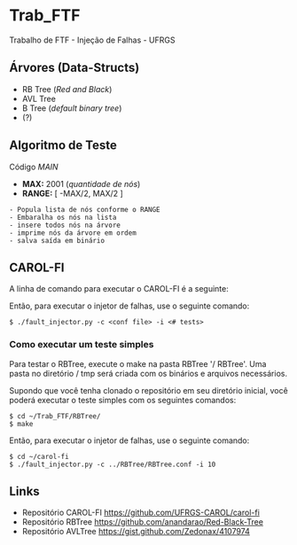 # Trab_FTF
Trabalho de FTF - Injeção de Falhas - UFRGS

## Árvores (Data-Structs)
* RB Tree (_Red and Black_)
* AVL Tree
* B Tree (_default binary tree_)
* (?)

## Algoritmo de Teste
Código _MAIN_
* __MAX:__ 2001 (_quantidade de nós_)
* __RANGE:__ \[  -MAX/2, MAX/2 \] 
```
- Popula lista de nós conforme o RANGE
- Embaralha os nós na lista 
- insere todos nós na árvore
- imprime nós da árvore em ordem
- salva saída em binário
```

## CAROL-FI
A linha de comando para executar o CAROL-FI é a seguinte:

Então, para executar o injetor de falhas, use o seguinte comando:
```{r, engine='bash', code_block_name} 
$ ./fault_injector.py -c <conf file> -i <# tests>
```
### Como executar um teste simples
Para testar o RBTree, execute o make na pasta RBTree '/ RBTree'. Uma pasta no diretório / tmp será criada com os binários e arquivos necessários.

Supondo que você tenha clonado o repositório em seu diretório inicial, você poderá executar o teste simples com os seguintes comandos:
```{r, engine='bash', code_block_name} 
$ cd ~/Trab_FTF/RBTree/
$ make
```
Então, para executar o injetor de falhas, use o seguinte comando:
```{r, engine='bash', code_block_name} 
$ cd ~/carol-fi
$ ./fault_injector.py -c ../RBTree/RBTree.conf -i 10
```

## Links
* Repositório CAROL-FI <https://github.com/UFRGS-CAROL/carol-fi>
* Repositório RBTree <https://github.com/anandarao/Red-Black-Tree>
* Repositório AVLTree <https://gist.github.com/Zedonax/4107974>
